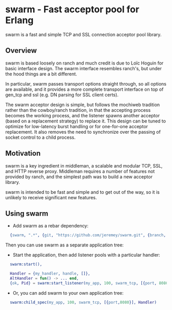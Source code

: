 swarm - Fast acceptor pool for Erlang
======================================

swarm is a fast and simple TCP and SSL connection acceptor pool library.

Overview
------------------

swarm is based loosely on ranch and much credit is due to Loïc Hoguin for
basic interface design. The swarm interface resembles ranch's, but under
the hood things are a bit different.

In particular, swarm passes transport options straight through, so all
options are available, and it provides a more complete transport interface
on top of gen_tcp and ssl (e.g. DN parsing for SSL client certs). 

The swarm acceptor design is simple, but follows the mochiweb tradition
rather than the cowboy/ranch tradition, in that the accepting process 
becomes the working process, and the listener spawns another acceptor 
(based on a replacement strategy) to replace it. This design can be 
tuned to optimize for low-latency burst handling or for one-for-one 
acceptor replacement. It also removes the need to synchronize over the 
passing of socket control to a child process.

Motivation
------------------

swarm is a key ingredient in middleman, a scalable and modular TCP, SSL,
and HTTP reverse proxy. Middleman requires a number of features not
provided by ranch, and the simplest path was to build a new acceptor 
library.

swarm is intended to be fast and simple and to get out of the way, so it
is unlikely to receive significant new features.

Using swarm
------------------

* Add swarm as a rebar dependency:

```erlang
  {swarm, ".*", {git, "https://github.com/jeremey/swarm.git", {branch, "master"}}}
```

Then you can use swarm as a separate application tree: 

* Start the application, then add listener pools with a particular handler:

```erlang
  swarm:start(),

  Handler = {my_handler, handle, []},
  AltHandler = fun() -> ... end,
  {ok, Pid} = swarm:start_listener(my_app, 100, swarm_tcp, [{port, 8080}], Handler).
```

* Or, you can add swarm to your own application tree:

```erlang
  swarm:child_spec(my_app, 100, swarm_tcp, [{port,8080}], Handler)
```

